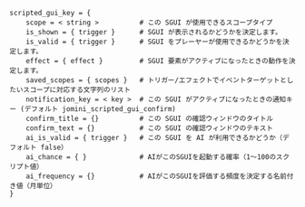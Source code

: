	scripted_gui_key = {
		scope = < string >			# この SGUI が使用できるスコープタイプ
		is_shown = { trigger }		# SGUI が表示されるかどうかを決定します。
		is_valid = { trigger }		# SGUI をプレーヤーが使用できるかどうかを決定します。
		effect = { effect }			# SGUI 要素がアクティブになったときの動作を決定します。
		saved_scopes = { scopes }	# トリガー/エフェクトでイベントターゲットとしたいスコープに対応する文字列のリスト
		notification_key = < key >	# この SGUI がアクティブになったときの通知キー (デフォルト jomini_scripted_gui_confirm)
		confirm_title = {}			# この SGUI の確認ウィンドウのタイトル
		confirm_text = {}			# この SGUI の確認ウィンドウのテキスト
		ai_is_valid = { trigger }	# この SGUI を AI が利用できるかどうか（デフォルト false）
		ai_chance = { }				# AIがこのSGUIを起動する確率（1～100のスクリプト値）
		ai_frequency = {}			# AIがこのSGUIを評価する頻度を決定する名前付き値（月単位）
	}

